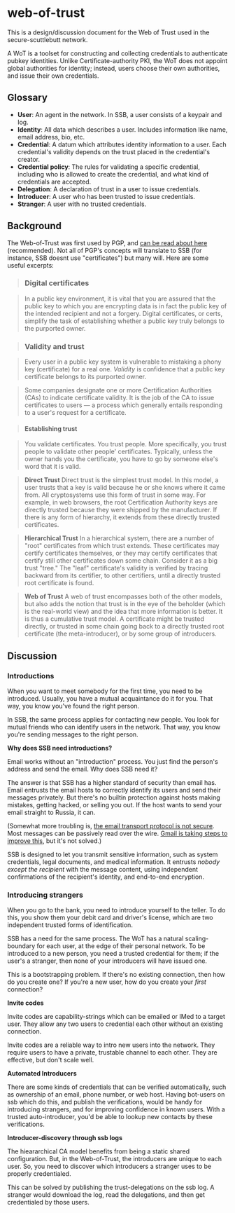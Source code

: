# web-of-trust

This is a design/discussion document for the Web of Trust used in the secure-scuttlebutt network.

A WoT is a toolset for constructing and collecting credentials to authenticate pubkey identities.
Unlike Certificate-authority PKI, the WoT does not appoint global authorities for identity; instead, users choose their own authorities, and issue their own credentials.

## Glossary

 - **User**: An agent in the network. In SSB, a user consists of a keypair and log.
 - **Identity**: All data which describes a user. Includes information like name, email address, bio, etc.
 - **Credential**: A datum which attributes identity information to a user. Each credential's validity depends on the trust placed in the credential's creator.
 - **Credential policy**: The rules for validating a specific credential, including who is allowed to create the credential, and what kind of credentials are accepted.
 - **Delegation**: A declaration of trust in a user to issue credentials.
 - **Introducer**: A user who has been trusted to issue credentials.
 - **Stranger**: A user with no trusted credentials.

## Background

The Web-of-Trust was first used by PGP, and [can be read about here](http://www.pgpi.org/doc/pgpintro/#p17) (recommended).
Not all of PGP's concepts will translate to SSB (for instance, SSB doesnt use "certificates") but many will. 
Here are some useful excerpts:

> ### Digital certificates

> In a public key environment, it is vital that you are assured that the public key to which you are encrypting data is in fact the public key of the intended recipient and not a forgery. Digital certificates, or certs, simplify the task of establishing whether a public key truly belongs to the purported owner.

> ### Validity and trust

> Every user in a public key system is vulnerable to mistaking a phony key (certificate) for a real one. *Validity* is confidence that a public key certificate belongs to its purported owner.

> Some companies designate one or more Certification Authorities (CAs) to indicate certificate validity. It is the job of the CA to issue certificates to users — a process which generally entails responding to a user's request for a certificate.

> #### Establishing trust

> You validate certificates. You trust people. More specifically, you trust people to validate other people' certificates. Typically, unless the owner hands you the certificate, you have to go by someone else's word that it is valid.

> **Direct Trust**
Direct trust is the simplest trust model. In this model, a user trusts that a key is valid because he or she knows where it came from. All cryptosystems use this form of trust in some way. For example, in web browsers, the root Certification Authority keys are directly trusted because they were shipped by the manufacturer. If there is any form of hierarchy, it extends from these directly trusted certificates.

> **Hierarchical Trust**
In a hierarchical system, there are a number of "root" certificates from which trust extends. These certificates may certify certificates themselves, or they may certify certificates that certify still other certificates down some chain. Consider it as a big trust "tree." The "leaf" certificate's validity is verified by tracing backward from its certifier, to other certifiers, until a directly trusted root certificate is found.

> **Web of Trust**
A web of trust encompasses both of the other models, but also adds the notion that trust is in the eye of the beholder (which is the real-world view) and the idea that more information is better. It is thus a cumulative trust model. A certificate might be trusted directly, or trusted in some chain going back to a directly trusted root certificate (the meta-introducer), or by some group of introducers.

## Discussion

### Introductions

When you want to meet somebody for the first time, you need to be introduced.
Usually, you have a mutual acquaintance do it for you.
That way, you know you've found the right person.

In SSB, the same process applies for contacting new people.
You look for mutual friends who can identify users in the network.
That way, you know you're sending messages to the right person.

**Why does SSB need introductions?**

Email works without an "introduction" process.
You just find the person's address and send the email.
Why does SSB need it?

The answer is that SSB has a higher standard of security than email has.
Email entrusts the email hosts to correctly identify its users and send their messages privately.
But there's no builtin protection against hosts making mistakes, getting hacked, or selling you out.
If the host wants to send your email straight to Russia, it can.

(Somewhat more troubling is, [the email transport protocol is not secure](https://blog.filippo.io/the-sad-state-of-smtp-encryption/).
Most messages can be passively read over the wire.
[Gmail is taking steps to improve this](https://support.google.com/mail/answer/6330403?p=tls&hl=en&rd=1), but it's not solved.)

SSB is designed to let you transmit sensitive information, such as system credentials, legal documents, and medical information.
It entrusts *nobody except the recipient* with the message content, using independent confirmations of the recipient's identity, and end-to-end encryption.

### Introducing strangers

When you go to the bank, you need to introduce yourself to the teller.
To do this, you show them your debit card and driver's license, which are two independent trusted forms of identification.

SSB has a need for the same process.
The WoT has a natural scaling-boundary for each user, at the edge of their personal network.
To be introduced to a new person, you need a trusted credential for them; if the user's a stranger, then none of your introducers will have issued one.

This is a bootstrapping problem.
If there's no existing connection, then how do you create one?
If you're a new user, how do you create your *first* connection?

**Invite codes**

Invite codes are capability-strings which can be emailed or IMed to a target user.
They allow any two users to credential each other without an existing connection.

Invite codes are a reliable way to intro new users into the network.
They require users to have a private, trustable channel to each other.
They are effective, but don't scale well.

**Automated Introducers**

There are some kinds of credentials that can be verified automatically, such as ownership of an email, phone number, or web host.
Having bot-users on ssb which do this, and publish the verifications, would be handy for introducing strangers, and for improving confidence in known users.
With a trusted auto-introducer, you'd be able to lookup new contacts by these verifications.

**Introducer-discovery through ssb logs**

The hieararchical CA model benefits from being a static shared configuration.
But, in the Web-of-Trust, the introducers are unique to each user.
So, you need to discover which introducers a stranger uses to be properly credentialed.

This can be solved by publishing the trust-delegations on the ssb log.
A stranger would download the log, read the delegations, and then get credentialed by those users.